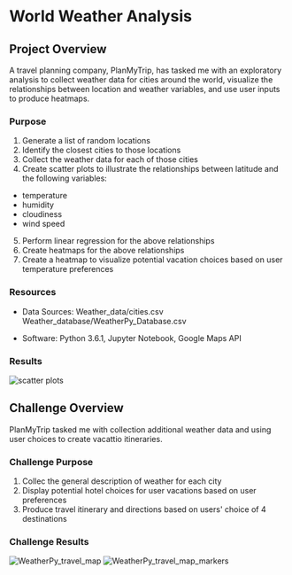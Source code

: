 # World Weather Analysis


## Project Overview
A travel planning company, PlanMyTrip, has tasked me with an exploratory analysis to collect weather data for cities around the world, visualize the relationships between location and weather variables, and use user inputs to produce heatmaps.


### Purpose
1. Generate a list of random locations
2. Identify the closest cities to those locations
3. Collect the weather data for each of those cities
4. Create scatter plots to illustrate the relationships between latitude and the following variables:
  - temperature
  - humidity
  - cloudiness
  - wind speed
5. Perform linear regression for the above relationships
6. Create heatmaps for the above relationships
7. Create a heatmap to visualize potential vacation choices based on user temperature preferences

### Resources
  - Data Sources: Weather_data/cities.csv
                  Weather_database/WeatherPy_Database.csv
              
  - Software: Python 3.6.1, Jupyter Notebook, Google Maps API

### Results
![scatter plots](https://user-images.githubusercontent.com/90879979/140619716-bcaa3284-9bf7-4f53-ae5f-36f4a2006afa.png)


## Challenge Overview
PlanMyTrip tasked me with collection additional weather data and using user choices to create vacattio itineraries.

### Challenge Purpose
1. Collec the general description of weather for each city
2. Display potential hotel choices for user vacations based on user preferences
3. Produce travel itinerary and directions based on users' choice of 4 destinations


### Challenge Results
![WeatherPy_travel_map](https://user-images.githubusercontent.com/90879979/140619956-66801f1a-a569-4c69-8780-b6556b619cb5.png)
![WeatherPy_travel_map_markers](https://user-images.githubusercontent.com/90879979/140619959-25d6400d-09ae-4437-afce-a11ecc60555a.png)
